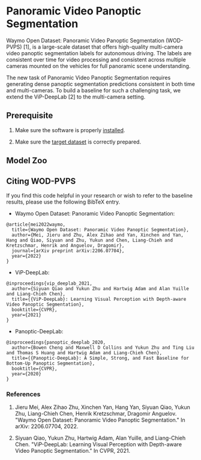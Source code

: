 # Panoramic Video Panoptic Segmentation

Waymo Open Dataset: Panoramic Video Panoptic Segmentation (WOD-PVPS) [1], is a
large-scale dataset that offers high-quality multi-camera video panoptic
segmentation labels for autonomous driving. The labels are consistent over time
for video processing and consistent across multiple cameras mounted on the
vehicles for full panoramic scene understanding.

The new task of Panoramic Video Panoptic Segmentation requires generating dense
panoptic segmentation predictions consistent in both time and multi-cameras. To
build a baseline for such a challenging task, we extend the ViP-DeepLab [2] to
the multi-camera setting.

## Prerequisite

1.  Make sure the software is properly [installed](../setup/installation.md).

2.  Make sure the
    [target dataset](https://waymo.com/open/data/perception/#2d-video-panoptic-segmentation)
    is correctly prepared.

## Model Zoo

## Citing WOD-PVPS

If you find this code helpful in your research or wish to refer to the baseline
results, please use the following BibTeX entry.

*   Waymo Open Dataset: Panoramic Video Panoptic Segmentation:

```
@article{mei2022waymo,
  title={Waymo Open Dataset: Panoramic Video Panoptic Segmentation},
  author={Mei, Jieru and Zhu, Alex Zihao and Yan, Xinchen and Yan, Hang and Qiao, Siyuan and Zhu, Yukun and Chen, Liang-Chieh and Kretzschmar, Henrik and Anguelov, Dragomir},
  journal={arXiv preprint arXiv:2206.07704},
  year={2022}
}

```

*   ViP-DeepLab:

```
@inproceedings{vip_deeplab_2021,
  author={Siyuan Qiao and Yukun Zhu and Hartwig Adam and Alan Yuille and Liang-Chieh Chen},
  title={{ViP-DeepLab}: Learning Visual Perception with Depth-aware Video Panoptic Segmentation},
  booktitle={CVPR},
  year={2021}
}

```

*   Panoptic-DeepLab:

```
@inproceedings{panoptic_deeplab_2020,
  author={Bowen Cheng and Maxwell D Collins and Yukun Zhu and Ting Liu and Thomas S Huang and Hartwig Adam and Liang-Chieh Chen},
  title={{Panoptic-DeepLab}: A Simple, Strong, and Fast Baseline for Bottom-Up Panoptic Segmentation},
  booktitle={CVPR},
  year={2020}
}

```

### References

1.  Jieru Mei, Alex Zihao Zhu, Xinchen Yan, Hang Yan, Siyuan Qiao, Yukun Zhu,
    Liang-Chieh Chen, Henrik Kretzschmar, Dragomir Anguelov. "Waymo Open
    Dataset: Panoramic Video Panoptic Segmentation." In arXiv: 2206.07704, 2022.

2.  Siyuan Qiao, Yukun Zhu, Hartwig Adam, Alan Yuille, and Liang-Chieh Chen.
    "ViP-DeepLab: Learning Visual Perception with Depth-aware Video Panoptic
    Segmentation." In CVPR, 2021.

